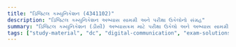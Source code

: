 ```yaml
---
title: "ડિજિટલ કમ્યુનિકેશન (4341102)"
description: "ડિજિટલ કમ્યુનિકેશન અભ્યાસ સામગ્રી અને પરીક્ષા ઉકેલોનો સંગ્રહ"
summary: "ડિજિટલ કમ્યુનિકેશન (ડીસી) અભ્યાસક્રમ માટે પરીક્ષા ઉકેલો અને અભ્યાસ સામગ્રીનો વ્યાપક સંગ્રહ"
tags: ["study-material", "dc", "digital-communication", "exam-solutions", "4341102"]
---
```

